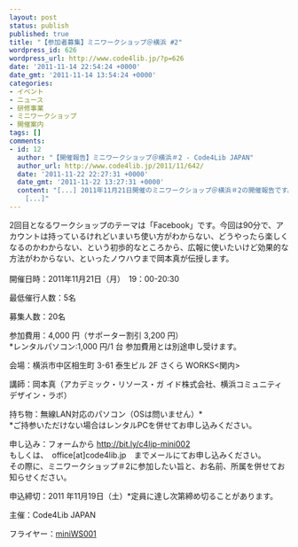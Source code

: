 ```yaml
---
layout: post
status: publish
published: true
title: "【参加者募集】ミニワークショップ＠横浜 #2"
wordpress_id: 626
wordpress_url: http://www.code4lib.jp/?p=626
date: '2011-11-14 22:54:24 +0000'
date_gmt: '2011-11-14 13:54:24 +0000'
categories:
- イベント
- ニュース
- 研修事業
- ミニワークショップ
- 開催案内
tags: []
comments:
- id: 12
  author: "【開催報告】ミニワークショップ＠横浜＃2 - Code4Lib JAPAN"
  author_url: http://www.code4lib.jp/2011/11/642/
  date: '2011-11-22 22:27:31 +0000'
  date_gmt: '2011-11-22 13:27:31 +0000'
  content: "[...] 2011年11月21日開催のミニワークショップ＠横浜＃2の開催報告です。  開催要項：http://www.code4lib.jp/2011/11/626/
    [...]"
---
```

<p>2回目となるワークショップのテーマは「Facebook」です。今回は90分で、アカウントは持っているけれどいまいち使い方がわからない、どうやったら楽しくなるのかわからない、という初歩的なところから、広報に使いたいけど効果的な方法がわからない、といったノウハウまで岡本真が伝授します。<br />
<!--more--><br />
開催日時：2011年11月21日（月）　19：00-20:30</p>
<p>最低催行人数：5名</p>
<p>募集人数：20名</p>
<p>参加費用：4,000 円（サポーター割引 3,200 円）<br />
*レンタルパソコン:1,000 円/1 台 参加費用とは別途申し受けます。</p>
<p>会場：横浜市中区相生町 3-61 泰生ビル 2F さくら WORKS<関内></p>
<p>講師：岡本真（アカデミック・リソース・ガ イド株式会社、横浜コミュニティデザイン・ラボ）</p>
<p>持ち物：無線LAN対応のパソコン（OSは問いません）*<br />
*ご持参いただけない場合はレンタルPCを併せてお申し込みください。</p>
<p>申し込み：フォームから <a href="http://bit.ly/c4ljp-mini002">http://bit.ly/c4ljp-mini002</a><br />
もしくは、　office[at]code4lib.jp　までメールにてお申し込みください。<br />
その際に、ミニワークショップ＃2に参加したい旨と、お名前、所属を併せてお知らせください。</p>
<p>申込締切：2011 年11月19日（土）*定員に達し次第締め切ることがあります。</p>
<p>主催：Code4Lib JAPAN</p>
<p>フライヤー：<a href='{{ site.baseurl }}/assets/uploads/2011/11/プレスリリース.pdf'>miniWS001</a></p>
